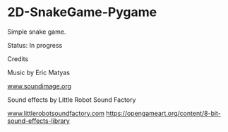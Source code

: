 # 2D-SnakeGame-Pygame

Simple snake game.

Status: In progress


Credits

Music by Eric Matyas

www.soundimage.org


Sound effects by Little Robot Sound Factory

www.littlerobotsoundfactory.com
https://opengameart.org/content/8-bit-sound-effects-library